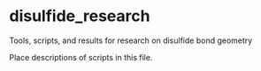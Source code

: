 # disulfide_research
Tools, scripts, and results for research on disulfide bond geometry

Place descriptions of scripts in this file.

